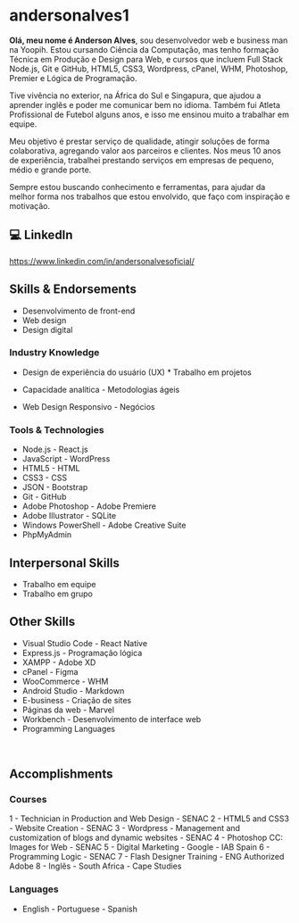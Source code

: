 # andersonalves1
 
**Olá, meu nome é Anderson Alves**, sou desenvolvedor web e business man na Yoopih. Estou cursando Ciência da Computação, mas tenho formação Técnica em Produção e Design para Web, e cursos que incluem Full Stack Node.js, Git e GitHub, HTML5, CSS3, Wordpress, cPanel, WHM, Photoshop, Premier e Lógica de Programação. 

Tive vivência no exterior, na África do Sul e Singapura, que ajudou a aprender inglês e poder me comunicar bem no idioma. Também fui Atleta Profissional de Futebol alguns anos, e isso me ensinou muito a trabalhar em equipe. 

Meu objetivo é prestar serviço de qualidade, atingir soluções de forma colaborativa, agregando valor aos parceiros e clientes. Nos meus 10 anos de experiência, trabalhei prestando serviços em empresas de pequeno, médio e grande porte. 

Sempre estou buscando conhecimento e ferramentas, para ajudar da melhor forma nos trabalhos que estou envolvido, que faço com inspiração e motivação.


## **💻 LinkedIn**
https://www.linkedin.com/in/andersonalvesoficial/

## **Skills & Endorsements**
 
- Desenvolvimento de front-end
- Web design
- Design digital

### **Industry Knowledge**
- Design de experiência do usuário (UX) * Trabalho em projetos

- Capacidade analítica - Metodologias ágeis

- Web Design Responsivo - Negócios

### **Tools & Technologies**
- Node.js - React.js
- JavaScript - WordPress
- HTML5 - HTML
- CSS3 - CSS
- JSON - Bootstrap
- Git - GitHub
- Adobe Photoshop - Adobe Premiere
- Adobe Illustrator - SQLite
- Windows PowerShell - Adobe Creative Suite
- PhpMyAdmin

## **Interpersonal Skills**
- Trabalho em equipe
- Trabalho em grupo

## **Other Skills**
- Visual Studio Code - React Native
- Express.js - Programação lógica
- XAMPP - Adobe XD
- cPanel - Figma
- WooCommerce - WHM
- Android Studio - Markdown 
- E-business - Criação de sites
- Páginas da web - Marvel
- Workbench - Desenvolvimento de interface web
- Programming Languages

&nbsp;

## **Accomplishments**

### **Courses**
1 - Technician in Production and Web Design - SENAC 2 - HTML5 and CSS3 - Website Creation - SENAC 3 - Wordpress - Management and customization of blogs and dynamic websites - SENAC 4 - Photoshop CC: Images for Web - SENAC 5 - Digital Marketing - Google - IAB Spain 6 - Programming Logic - SENAC 7 - Flash Designer Training - ENG Authorized Adobe 8 - Inglês - South Africa - Cape Studies

### **Languages**
- English - Portuguese - Spanish